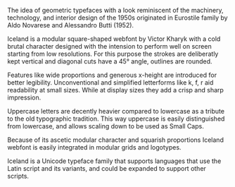 The idea of geometric typefaces with a look reminiscent of the machinery, technology, and interior design of the 1950s originated in Eurostile family by 
Aldo Novarese and Alessandro Butti (1952).

Iceland is a modular square-shaped webfont by Victor Kharyk with a cold brutal character designed with the intension to perform well on screen starting from low resolutions. For this purpose the strokes are deliberatly kept vertical 
and diagonal cuts have a 45° angle, outlines are rounded.

Features like wide proportions and generous x-height are introduced for better legibility. Unconventional and simplified letterforms like k, f, r aid readability at small sizes. While at display sizes they add a crisp and sharp impression.

Uppercase letters are decently heavier compared to lowercase as a tribute to the 
old typographic tradition. This way uppercase is easily distinguished from lowercase, and allows scaling down to be used as Small Caps.

Because of its ascetic modular character and squarish proportions 
Iceland webfont is easily integrated in modular grids and logotypes.

Iceland is a Unicode typeface family that supports 
languages that use the Latin script and its variants, and 
could be expanded to support other scripts.